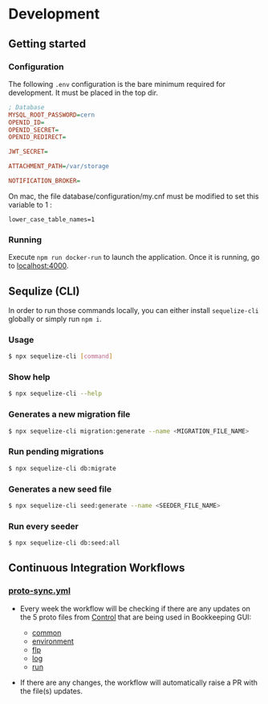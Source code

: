 # Development

## Getting started
### Configuration
The following `.env` configuration is the bare minimum required for development. It must be placed in the top dir. 
```ini
; Database
MYSQL_ROOT_PASSWORD=cern
OPENID_ID=
OPENID_SECRET=
OPENID_REDIRECT=

JWT_SECRET=

ATTACHMENT_PATH=/var/storage

NOTIFICATION_BROKER=
```

On mac, the file database/configuration/my.cnf must be modified to set this variable to 1 : 
```
lower_case_table_names=1
```

### Running

Execute `npm run docker-run` to launch the application. Once it is running, go to [localhost:4000](localhost:4000).

## Sequlize (CLI)

In order to run those commands locally, you can either install `sequelize-cli` globally or simply run `npm i`.

### Usage
```sh
$ npx sequelize-cli [command]
```

### Show help
```sh
$ npx sequelize-cli --help
```

### Generates a new migration file
```sh
$ npx sequelize-cli migration:generate --name <MIGRATION_FILE_NAME>
```

### Run pending migrations
```sh
$ npx sequelize-cli db:migrate
```

### Generates a new seed file
```sh
$ npx sequelize-cli seed:generate --name <SEEDER_FILE_NAME>
```

### Run every seeder
```sh
$ npx sequelize-cli db:seed:all
```

## Continuous Integration Workflows
### [proto-sync.yml](../.github/workflows/proto-sync.yml)
* Every week the workflow will be checking if there are any updates on the 5 proto files from [Control](https://github.com/AliceO2Group/Control) that are being used in Bookkeeping GUI:
  * [common](./../proto//common.proto)
  * [environment](./../proto//environment.proto)
  * [flp](./../proto//flp.proto)
  * [log](./../proto//log.proto)
  * [run](./../proto//run.proto)

* If there are any changes, the workflow will automatically raise a PR with the file(s) updates.
